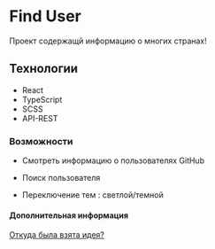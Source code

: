 # Find User

Проект содержащй информацию о многих странах!

## Технологии

- React
- TypeScript
- SCSS
- API-REST

### Возможности

- Смотреть информацию о пользователях GitHub

- Поиск пользователя

- Переключение тем : светлой/темной

#### Дополнительная информация

[Откуда была взята идея?](https://www.frontendmentor.io/challenges/github-user-search-app-Q09YOgaH6)
